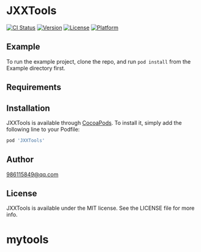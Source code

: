 
# JXXTools

[![CI Status](https://img.shields.io/travis/986115849@qq.com/JXXTools.svg?style=flat)](https://travis-ci.org/986115849@qq.com/JXXTools)
[![Version](https://img.shields.io/cocoapods/v/JXXTools.svg?style=flat)](https://cocoapods.org/pods/JXXTools)
[![License](https://img.shields.io/cocoapods/l/JXXTools.svg?style=flat)](https://cocoapods.org/pods/JXXTools)
[![Platform](https://img.shields.io/cocoapods/p/JXXTools.svg?style=flat)](https://cocoapods.org/pods/JXXTools)

## Example

To run the example project, clone the repo, and run `pod install` from the Example directory first.

## Requirements

## Installation

JXXTools is available through [CocoaPods](https://cocoapods.org). To install
it, simply add the following line to your Podfile:

```ruby
pod 'JXXTools'
```

## Author

986115849@qq.com

## License

JXXTools is available under the MIT license. See the LICENSE file for more info.

# mytools
